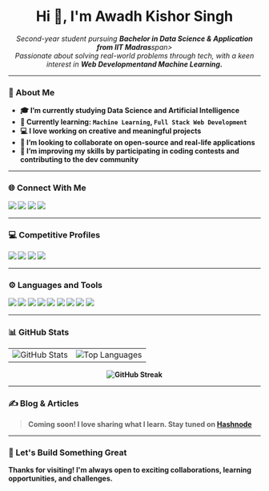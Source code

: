 <h1 align="center">Hi 👋, I'm Awadh Kishor Singh</h1>

<p align="center">
  <em>
    Second-year student pursuing <strong>Bachelor in Data Science & Application from IIT Madras</strong>span><br>
    Passionate about solving real-world problems through tech, with a keen interest in <strong><strong>Web Development</strong>and <strong> Machine Learning<strong>.
  </em>
</p>

---

### 🧠 About Me
- 🎓 I’m currently studying **Data Science and Artificial Intelligence**
- 🌱 Currently learning: `Machine Learning`, `Full Stack Web Development`
- 💻 I love working on **creative and meaningful projects**
- 🤝 I’m looking to collaborate on open-source and real-life applications
- 🧩 I’m improving my skills by participating in coding contests and contributing to the dev community

---

### 🌐 Connect With Me
<p align="left">
  <a href="https://twitter.com/im_awadh_" target="_blank"><img src="https://img.shields.io/badge/Twitter-1DA1F2?style=for-the-badge&logo=twitter&logoColor=white"/></a>
  <a href="https://linkedin.com/in/imawadh" target="_blank"><img src="https://img.shields.io/badge/LinkedIn-0077B5?style=for-the-badge&logo=linkedin&logoColor=white"/></a>
  <a href="https://instagram.com/im_awadh_" target="_blank"><img src="https://img.shields.io/badge/Instagram-E4405F?style=for-the-badge&logo=instagram&logoColor=white"/></a>
  <a href="https://hashnode.com/@imawadh" target="_blank"><img src="https://img.shields.io/badge/Hashnode-2962FF?style=for-the-badge&logo=hashnode&logoColor=white"/></a>
</p>

---

### 💻 Competitive Profiles
<p align="left">
  <a href="https://www.codechef.com/users/imawadh" target="_blank"><img src="https://img.shields.io/badge/CodeChef-5B4638?style=for-the-badge&logo=codechef&logoColor=white"/></a>
  <a href="https://codeforces.com/profile/awadh241" target="_blank"><img src="https://img.shields.io/badge/Codeforces-1F8ACB?style=for-the-badge&logo=codeforces&logoColor=white"/></a>
  <a href="https://www.leetcode.com/imawadh" target="_blank"><img src="https://img.shields.io/badge/LeetCode-FFA116?style=for-the-badge&logo=leetcode&logoColor=black"/></a>
  <a href="https://www.hackerearth.com/@awadhkishorsingh241" target="_blank"><img src="https://img.shields.io/badge/HackerEarth-323754?style=for-the-badge&logo=hackerearth&logoColor=white"/></a>
</p>

---

### ⚙️ Languages and Tools
<p align="left">
  <img src="https://img.shields.io/badge/C-00599C?style=for-the-badge&logo=c&logoColor=white"/>
  <img src="https://img.shields.io/badge/C++-00599C?style=for-the-badge&logo=c%2B%2B&logoColor=white"/>
  <img src="https://img.shields.io/badge/Python-FFD43B?style=for-the-badge&logo=python&logoColor=blue"/>
  <img src="https://img.shields.io/badge/JavaScript-F7DF1E?style=for-the-badge&logo=javascript&logoColor=black"/>
  <img src="https://img.shields.io/badge/HTML5-E34F26?style=for-the-badge&logo=html5&logoColor=white"/>
  <img src="https://img.shields.io/badge/CSS3-1572B6?style=for-the-badge&logo=css3&logoColor=white"/>
  <img src="https://img.shields.io/badge/Node.js-339933?style=for-the-badge&logo=nodedotjs&logoColor=white"/>
  <img src="https://img.shields.io/badge/MySQL-4479A1?style=for-the-badge&logo=mysql&logoColor=white"/>
  <img src="https://img.shields.io/badge/Pandas-150458?style=for-the-badge&logo=pandas&logoColor=white"/>
</p>

---

### 📊 GitHub Stats

<table>
  <tr>
    <td>
      <img src="https://github-readme-stats.vercel.app/api?username=imawadh&show_icons=true&theme=radical" alt="GitHub Stats" />
    </td>
    <td>
      <img src="https://github-readme-stats.vercel.app/api/top-langs/?username=imawadh&layout=compact&theme=radical" alt="Top Languages" />
    </td>
  </tr>
</table>

<p align="center">
  <img src="https://github-readme-streak-stats.herokuapp.com?user=imawadh&theme=radical" alt="GitHub Streak" />
</p>


---

### ✍️ Blog & Articles
> Coming soon! I love sharing what I learn. Stay tuned on [Hashnode](https://hashnode.com/@imawadh)

---

### 🙌 Let's Build Something Great
Thanks for visiting! I'm always open to exciting collaborations, learning opportunities, and challenges.
